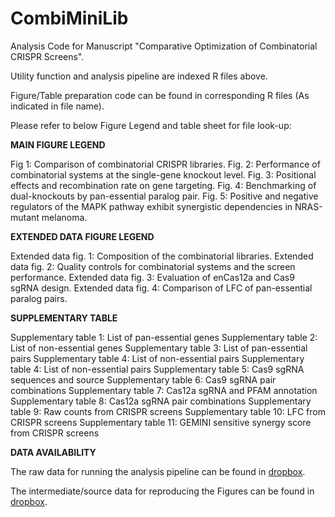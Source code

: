 # CombiMiniLib

Analysis Code for Manuscript "Comparative Optimization of Combinatorial CRISPR Screens".

Utility function and analysis pipeline are indexed R files above.

Figure/Table preparation code can be found in corresponding R files (As indicated in file name).

Please refer to below Figure Legend and table sheet for file look-up:

**MAIN FIGURE LEGEND**

Fig 1: Comparison of combinatorial CRISPR libraries. 
Fig. 2: Performance of combinatorial systems at the single-gene knockout level. 
Fig. 3: Positional effects and recombination rate on gene targeting. 
Fig. 4: Benchmarking of dual-knockouts by pan-essential paralog pair.
Fig. 5: Positive and negative regulators of the MAPK pathway exhibit synergistic dependencies in NRAS-mutant melanoma. 

**EXTENDED DATA FIGURE LEGEND**

Extended data fig. 1: Composition of the combinatorial libraries.
Extended data fig. 2: Quality controls for combinatorial systems and the screen performance.
Extended data fig. 3: Evaluation of enCas12a and Cas9 sgRNA design.
Extended data fig. 4: Comparison of LFC of pan-essential paralog pairs.


**SUPPLEMENTARY TABLE**

Supplementary table 1: List of pan-essential genes
Supplementary table 2: List of non-essential genes
Supplementary table 3: List of pan-essential pairs
Supplementary table 4: List of non-essential pairs
Supplementary table 4: List of non-essential pairs
Supplementary table 5: Cas9 sgRNA sequences and source
Supplementary table 6: Cas9 sgRNA pair combinations
Supplementary table 7: Cas12a sgRNA and PFAM annotation
Supplementary table 8: Cas12a sgRNA pair combinations
Supplementary table 9: Raw counts from CRISPR screens
Supplementary table 10: LFC from CRISPR screens
Supplementary table 11: GEMINI sensitive synergy score from CRISPR screens

**DATA AVAILABILITY**

The raw data for running the analysis pipeline can be found in [dropbox](https://www.dropbox.com/sh/t02poiw0hjgs6vc/AAAAu30_3TSWRZOk3fKqkGe3a?dl=0).

The intermediate/source data for reproducing the Figures can be found in [dropbox](https://www.dropbox.com/sh/g2afi8ra56gkw4d/AACxWZA4QedR_H-EdDNCfdkca?dl=0).

